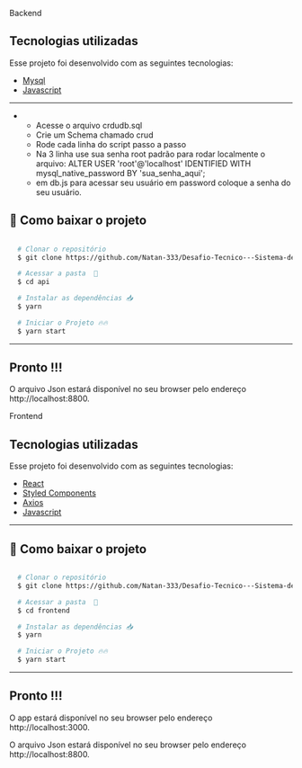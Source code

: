 Backend

## Tecnologias utilizadas

Esse projeto foi desenvolvido com as seguintes tecnologias:

- [Mysql](https://www.mysql.com/)
- [Javascript](https://www.javascript.com/)

---

* - Acesse o arquivo crdudb.sql
  - Crie um Schema chamado crud
  - Rode cada linha do script passo a passo 
  - Na 3 linha use sua senha root padrão para rodar localmente o arquivo: ALTER USER 'root'@'localhost' IDENTIFIED WITH mysql_native_password BY 'sua_senha_aqui';
  - em db.js para acessar seu usuário em password coloque a senha do seu usuário.

## 📁 Como baixar o projeto

```bash

  # Clonar o repositório
  $ git clone https://github.com/Natan-333/Desafio-Tecnico---Sistema-de-Gestao---Natan-Cruz

  # Acessar a pasta  💪
  $ cd api

  # Instalar as dependências 📥
  $ yarn

  # Iniciar o Projeto 🔥🔥
  $ yarn start
```
---

## Pronto !!!
O arquivo Json estará disponível no seu browser pelo endereço http://localhost:8800.

Frontend

## Tecnologias utilizadas

Esse projeto foi desenvolvido com as seguintes tecnologias:
- [React](https://react.dev/)
- [Styled Components](https://styled-components.com/)
- [Axios](https://github.com/axios/axios)
- [Javascript](https://www.javascript.com/)

---

## 📁 Como baixar o projeto

```bash

  # Clonar o repositório
  $ git clone https://github.com/Natan-333/Desafio-Tecnico---Sistema-de-Gestao---Natan-Cruz

  # Acessar a pasta  💪
  $ cd frontend

  # Instalar as dependências 📥
  $ yarn

  # Iniciar o Projeto 🔥🔥
  $ yarn start
```
---

## Pronto !!!
O app estará disponível no seu browser pelo endereço http://localhost:3000.

O arquivo Json estará disponível no seu browser pelo endereço http://localhost:8800.

